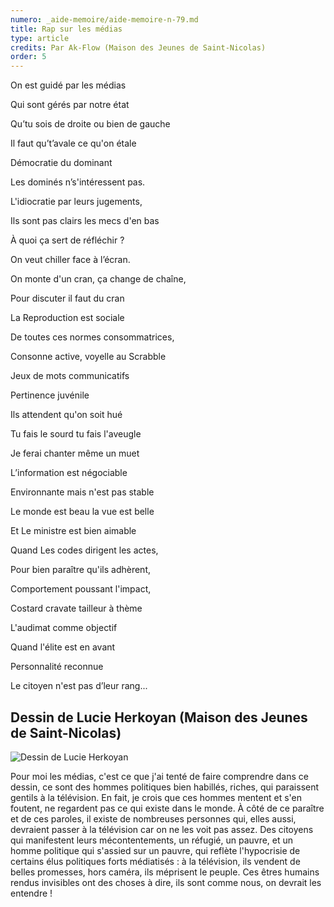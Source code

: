 ```yaml
---
numero: _aide-memoire/aide-memoire-n-79.md
title: Rap sur les médias
type: article
credits: Par Ak-Flow (Maison des Jeunes de Saint-Nicolas)
order: 5
---
```

On est guidé par les médias

Qui sont gérés par notre état

Qu’tu sois de droite ou bien de gauche

Il faut qu’t’avale ce qu'on étale

Démocratie du dominant

Les dominés n’s'intéressent pas.

L'idiocratie par leurs jugements,

Ils sont pas clairs les mecs d'en bas

À quoi ça sert de réfléchir ?

On veut chiller face à l’écran.

On monte d'un cran, ça change de chaîne,

Pour discuter il faut du cran

La Reproduction est sociale

De toutes ces normes consommatrices,

Consonne active, voyelle au Scrabble

Jeux de mots communicatifs

Pertinence juvénile

Ils attendent qu'on soit hué

Tu fais le sourd tu fais l'aveugle

Je ferai chanter même un muet

L’information est négociable

Environnante mais n'est pas stable

Le monde est beau la vue est belle

Et Le ministre est bien aimable

Quand Les codes dirigent les actes,

Pour bien paraître qu'ils adhèrent,

Comportement poussant l'impact,

Costard cravate tailleur à thème

L'audimat comme objectif

Quand l'élite est en avant

Personnalité reconnue

Le citoyen n'est pas d’leur rang...



## Dessin de Lucie Herkoyan (Maison des Jeunes de Saint-Nicolas)

![Dessin de Lucie Herkoyan](/assets/uploads/am-79-dessinlucie.jpg)

Pour moi les médias, c'est ce que j'ai tenté de faire comprendre dans ce dessin, ce sont des hommes politiques bien habillés, riches, qui paraissent gentils à la télévision. En fait, je crois que ces hommes mentent et s'en foutent, ne regardent pas ce qui existe dans le monde. À côté de ce paraître et de ces paroles, il existe de nombreuses personnes qui, elles aussi, devraient passer à la télévision car on ne les voit pas assez. Des citoyens qui manifestent leurs mécontentements, un réfugié, un pauvre, et un homme politique qui s'assied sur un pauvre, qui reflète l'hypocrisie de certains élus politiques forts médiatisés : à la télévision, ils vendent de belles promesses, hors caméra, ils méprisent le peuple. Ces êtres humains rendus invisibles ont des choses à dire, ils sont comme nous, on devrait les entendre !
